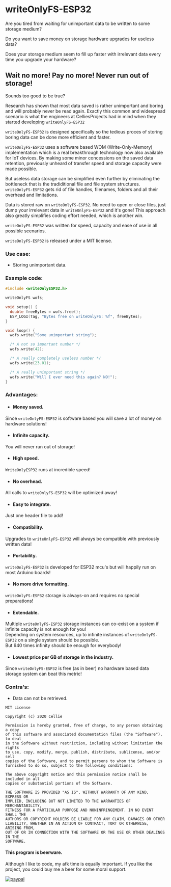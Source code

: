 # writeOnlyFS-ESP32

Are you tired from waiting for unimportant data to be written to some storage medium?

Do you want to save money on storage hardware upgrades for useless data?

Does your storage medium seem to fill up faster with irrelevant data every time you upgrade your hardware?

## Wait no more! Pay no more! Never run out of storage!

Sounds too good to be true?

Research has shown that most data saved is rather unimportant and boring and will probably never be read again.
Exactly this common and widespread scenario is what the engineers at CelliesProjects had in mind when they started developing `writeOnlyFS-ESP32` 

`writeOnlyFS-ESP32` is designed specifically so the tedious proces of storing boring data can be done more efficient and faster.

`writeOnlyFS-ESP32` uses a software based WOM (Write-Only-Memory) implementation which is a real breakthrough technology now also available for IoT devices. By making some minor concessions on the saved data retention, previously unheard of transfer speed and storage capacity were made possible.

But useless data storage can be simplified even further by eliminating the bottleneck that is the tradiditional file and file system structures. `writeOnlyFS-ESP32` gets rid of file handles, filenames, folders and all their overhead and limitations.

Data is stored raw on `writeOnlyFS-ESP32`. No need to open or close files, just dump your irrelevant data in `writeOnlyFS-ESP32` and it's gone! This approach also greatly simplifies coding effort needed, which is another win.

`writeOnlyFS-ESP32` was written for speed, capacity and ease of use in all possible scenarios.

`writeOnlyFS-ESP32` is released under a MIT license.

### Use case:

- Storing unimportant data.

### Example code:

```c++
#include <writeOnlyESP32.h>

writeOnlyFS wofs;

void setup() {
  double freeBytes = wofs.free();
  ESP_LOGI(Tag, "Bytes free on writeOnlyFS: %f", freeBytes);
}

void loop() {
  wofs.write("Some unimportant string");

  /* A not so important number */
  wofs.write(42);

  /* A really completely useless number */
  wofs.write(23.01);

  /* A really unimportant string */
  wofs.write("Will I ever need this again? NO!");
}

```

### Advantages:

- #### Money saved.
Since `writeOnlyFS-ESP32` is software based you will save a lot of money on hardware solutions!
- #### Infinite capacity.
You will never run out of storage!
- #### High speed.
`WriteOnlyESP32` runs at incredible speed!
- #### No overhead.
All calls to `writeOnlyFS-ESP32` will be optimized away!
- #### Easy to integrate.
Just one header file to add!
- #### Compatibility.
Upgrades to `writeOnlyFS-ESP32` will always be compatible with previously written data!
- #### Portability.
`writeOnlyFS-ESP32` is developed for ESP32 mcu's but will happily run on most Arduino boards!
- #### No more drive formatting.
`writeOnlyFS-ESP32` storage is always-on and requires no special preparations!
- #### Extendable.
Multiple `writeOnlyFS-ESP32` storage instances can co-exist on a system if infinite capacity is not enough for you!
<br>Depending on system resources, up to infinite instances of `writeOnlyFS-ESP32` on a single system should be possible.
<br>But 640 times infinity should be enough for everybody!
- #### Lowest price per GB of storage in the industry.
Since `writeOnlyFS-ESP32` is free (as in beer) no hardware based data storage system can beat this metric!

### Contra's:

- Data can not be retrieved.

```
MIT License

Copyright (c) 2020 Cellie

Permission is hereby granted, free of charge, to any person obtaining a copy
of this software and associated documentation files (the "Software"), to deal
in the Software without restriction, including without limitation the rights
to use, copy, modify, merge, publish, distribute, sublicense, and/or sell
copies of the Software, and to permit persons to whom the Software is
furnished to do so, subject to the following conditions:

The above copyright notice and this permission notice shall be included in all
copies or substantial portions of the Software.

THE SOFTWARE IS PROVIDED "AS IS", WITHOUT WARRANTY OF ANY KIND, EXPRESS OR
IMPLIED, INCLUDING BUT NOT LIMITED TO THE WARRANTIES OF MERCHANTABILITY,
FITNESS FOR A PARTICULAR PURPOSE AND NONINFRINGEMENT. IN NO EVENT SHALL THE
AUTHORS OR COPYRIGHT HOLDERS BE LIABLE FOR ANY CLAIM, DAMAGES OR OTHER
LIABILITY, WHETHER IN AN ACTION OF CONTRACT, TORT OR OTHERWISE, ARISING FROM,
OUT OF OR IN CONNECTION WITH THE SOFTWARE OR THE USE OR OTHER DEALINGS IN THE
SOFTWARE.
```

#### This program is beerware.

Although I like to code, my afk time is equally important.
If you like the project, you could buy me a beer for some moral support.

[![paypal](https://www.paypalobjects.com/en_US/NL/i/btn/btn_donateCC_LG.gif)](https://www.paypal.com/cgi-bin/webscr?cmd=_s-xclick&hosted_button_id=3RV98BALWTEJS)
